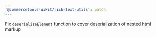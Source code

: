 ```yaml
---
'@commercetools-uikit/rich-text-utils': patch
---
```


Fix `deserializeElement` function to cover deserialization of nested html markup
